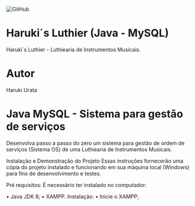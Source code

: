 ![GitHub](https://img.shields.io/github/license/harukisix/HarukisLuthier)



# Haruki´s Luthier (Java - MySQL)
Haruki´s Luthier - Luthiearia de Instrumentos Musicais.
# Autor
Haruki Urata 
# Java MySQL - Sistema para gestão de serviços
Desenvolva passo a passo do zero um sistema para gestão de ordem de serviços (Sistema OS) de uma Luthiearia de Instrumentos Musicais.

Instalação e Demonstração do Projeto Essas instruções fornecerão uma cópia do projeto instalado e funcionando em sua máquina local (Windows) para fins de desenvolvimento e testes.

Pré requisitos: É necessário ter instalado no computador:

• Java JDK 8; • XAMPP. Instalação: • Inicie o XAMPP;
